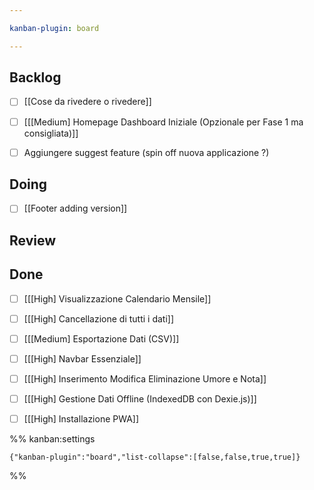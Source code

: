 ```yaml
---

kanban-plugin: board

---
```


## Backlog

- [ ] [[Cose da rivedere o rivedere]]
- [ ] [[[Medium] Homepage Dashboard Iniziale (Opzionale per Fase 1 ma consigliata)]]
- [ ] Aggiungere suggest feature (spin off nuova applicazione ?)


## Doing

- [ ] [[Footer adding version]]


## Review



## Done

- [ ] [[[High] Visualizzazione Calendario Mensile]]
- [ ] [[[High] Cancellazione di tutti i dati]]
- [ ] [[[Medium] Esportazione Dati (CSV)]]
- [ ] [[[High] Navbar Essenziale]]
- [ ] [[[High] Inserimento Modifica Eliminazione Umore e Nota]]
- [ ] [[[High] Gestione Dati Offline (IndexedDB con Dexie.js)]]
- [ ] [[[High] Installazione PWA]]




%% kanban:settings
```
{"kanban-plugin":"board","list-collapse":[false,false,true,true]}
```
%%